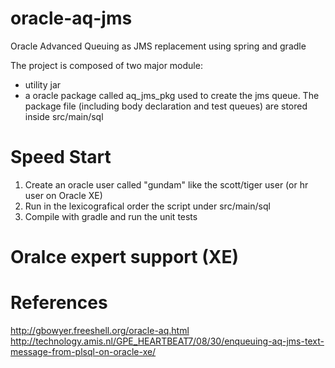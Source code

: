 oracle-aq-jms
=============

Oracle Advanced Queuing as JMS replacement using spring and gradle

The project is composed of two major module:

+ utility jar
+ a oracle package called aq_jms_pkg used to create the jms queue.
  The package file (including body declaration and test queues) are stored inside
  src/main/sql

Speed Start
===============

1) Create an oracle  user called "gundam" like the scott/tiger user (or hr user on Oracle XE)
2) Run in the lexicografical order the script under src/main/sql
3) Compile with gradle and run the unit tests




Oralce expert support (XE)
============================

References
==============
http://gbowyer.freeshell.org/oracle-aq.html
http://technology.amis.nl/GPE_HEARTBEAT7/08/30/enqueuing-aq-jms-text-message-from-plsql-on-oracle-xe/
